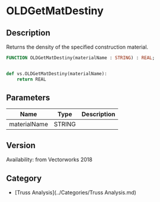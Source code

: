 # OLDGetMatDestiny

## Description
Returns the density of the specified construction material.

```pascal
FUNCTION OLDGetMatDestiny(materialName : STRING) : REAL;
```

```python

def vs.OLDGetMatDestiny(materialName):
    return REAL
```

## Parameters
|Name|Type|Description|
|---|---|---|
|materialName|STRING||

## Version
Availability: from Vectorworks 2018

## Category
* [Truss Analysis](../Categories/Truss Analysis.md)

